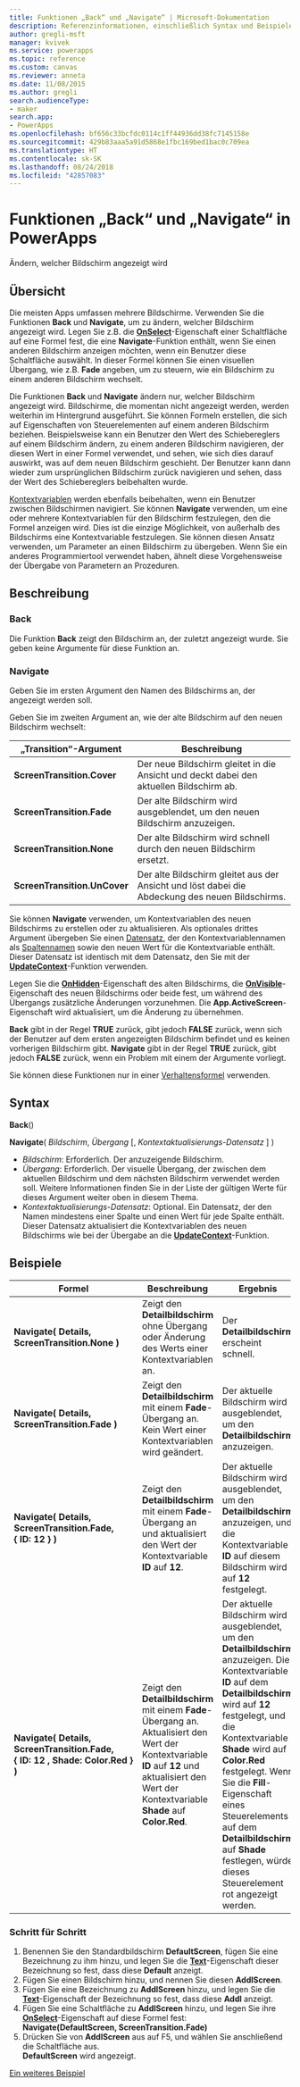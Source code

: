 ```yaml
---
title: Funktionen „Back“ und „Navigate“ | Microsoft-Dokumentation
description: Referenzinformationen, einschließlich Syntax und Beispielen, für die Funktionen „Back“ und „Navigate“ in PowerApps
author: gregli-msft
manager: kvivek
ms.service: powerapps
ms.topic: reference
ms.custom: canvas
ms.reviewer: anneta
ms.date: 11/08/2015
ms.author: gregli
search.audienceType:
- maker
search.app:
- PowerApps
ms.openlocfilehash: bf656c33bcfdc0114c1ff44936dd38fc7145158e
ms.sourcegitcommit: 429b83aaa5a91d5868e1fbc169bed1bac0c709ea
ms.translationtype: HT
ms.contentlocale: sk-SK
ms.lasthandoff: 08/24/2018
ms.locfileid: "42857083"
---
```

# <a name="back-and-navigate-functions-in-powerapps"></a>Funktionen „Back“ und „Navigate“ in PowerApps
Ändern, welcher Bildschirm angezeigt wird

## <a name="overview"></a>Übersicht
Die meisten Apps umfassen mehrere Bildschirme.  Verwenden Sie die Funktionen **Back** und **Navigate**, um zu ändern, welcher Bildschirm angezeigt wird. Legen Sie z.B. die **[OnSelect](../controls/properties-core.md)**-Eigenschaft einer Schaltfläche auf eine Formel fest, die eine **Navigate**-Funktion enthält, wenn Sie einen anderen Bildschirm anzeigen möchten, wenn ein Benutzer diese Schaltfläche auswählt. In dieser Formel können Sie einen visuellen Übergang, wie z.B. **Fade** angeben, um zu steuern, wie ein Bildschirm zu einem anderen Bildschirm wechselt.  

Die Funktionen **Back** und **Navigate** ändern nur, welcher Bildschirm angezeigt wird. Bildschirme, die momentan nicht angezeigt werden, werden weiterhin im Hintergrund ausgeführt. Sie können Formeln erstellen, die sich auf Eigenschaften von Steuerelementen auf einem anderen Bildschirm beziehen. Beispielsweise kann ein Benutzer den Wert des Schiebereglers auf einem Bildschirm ändern, zu einem anderen Bildschirm navigieren, der diesen Wert in einer Formel verwendet, und sehen, wie sich dies darauf auswirkt, was auf dem neuen Bildschirm geschieht.  Der Benutzer kann dann wieder zum ursprünglichen Bildschirm zurück navigieren und sehen, dass der Wert des Schiebereglers beibehalten wurde.

[Kontextvariablen](../working-with-variables.md#create-a-context-variable) werden ebenfalls beibehalten, wenn ein Benutzer zwischen Bildschirmen navigiert. Sie können **Navigate** verwenden, um eine oder mehrere Kontextvariablen für den Bildschirm festzulegen, den die Formel anzeigen wird. Dies ist die einzige Möglichkeit, von außerhalb des Bildschirms eine Kontextvariable festzulegen. Sie können diesen Ansatz verwenden, um Parameter an einen Bildschirm zu übergeben. Wenn Sie ein anderes Programmiertool verwendet haben, ähnelt diese Vorgehensweise der Übergabe von Parametern an Prozeduren.

## <a name="description"></a>Beschreibung
### <a name="back"></a>Back
Die Funktion **Back** zeigt den Bildschirm an, der zuletzt angezeigt wurde. Sie geben keine Argumente für diese Funktion an.

### <a name="navigate"></a>Navigate
Geben Sie im ersten Argument den Namen des Bildschirms an, der angezeigt werden soll.  

 Geben Sie im zweiten Argument an, wie der alte Bildschirm auf den neuen Bildschirm wechselt:

| „Transition“-Argument | Beschreibung |
| --- | --- |
| **ScreenTransition.Cover** |Der neue Bildschirm gleitet in die Ansicht und deckt dabei den aktuellen Bildschirm ab. |
| **ScreenTransition.Fade** |Der alte Bildschirm wird ausgeblendet, um den neuen Bildschirm anzuzeigen. |
| **ScreenTransition.None** |Der alte Bildschirm wird schnell durch den neuen Bildschirm ersetzt. |
| **ScreenTransition.UnCover** |Der alte Bildschirm gleitet aus der Ansicht und löst dabei die Abdeckung des neuen Bildschirms. |

Sie können **Navigate** verwenden, um Kontextvariablen des neuen Bildschirms zu erstellen oder zu aktualisieren. Als optionales drittes Argument übergeben Sie einen [Datensatz](../working-with-tables.md#records), der den Kontextvariablennamen als [Spaltennamen](../working-with-tables.md#columns) sowie den neuen Wert für die Kontextvariable enthält.  Dieser Datensatz ist identisch mit dem Datensatz, den Sie mit der **[UpdateContext](function-updatecontext.md)**-Funktion verwenden.

Legen Sie die **[OnHidden](../controls/control-screen.md)**-Eigenschaft des alten Bildschirms, die **[OnVisible](../controls/control-screen.md)**-Eigenschaft des neuen Bildschirms oder beide fest, um während des Übergangs zusätzliche Änderungen vorzunehmen. Die **App.ActiveScreen**-Eigenschaft wird aktualisiert, um die Änderung zu übernehmen.

**Back** gibt in der Regel **TRUE** zurück, gibt jedoch **FALSE** zurück, wenn sich der Benutzer auf dem ersten angezeigten Bildschirm befindet und es keinen vorherigen Bildschirm gibt.  **Navigate** gibt in der Regel **TRUE** zurück, gibt jedoch **FALSE** zurück, wenn ein Problem mit einem der Argumente vorliegt.

Sie können diese Funktionen nur in einer [Verhaltensformel](../working-with-formulas-in-depth.md) verwenden.

## <a name="syntax"></a>Syntax
**Back**()

**Navigate**( *Bildschirm*, *Übergang* [, *Kontextaktualisierungs-Datensatz* ] )

* *Bildschirm*: Erforderlich. Der anzuzeigende Bildschirm.
* *Übergang*: Erforderlich.  Der visuelle Übergang, der zwischen dem aktuellen Bildschirm und dem nächsten Bildschirm verwendet werden soll. Weitere Informationen finden Sie in der Liste der gültigen Werte für dieses Argument weiter oben in diesem Thema.
* *Kontextaktualisierungs-Datensatz*: Optional.  Ein Datensatz, der den Namen mindestens einer Spalte und einen Wert für jede Spalte enthält. Dieser Datensatz aktualisiert die Kontextvariablen des neuen Bildschirms wie bei der Übergabe an die **[UpdateContext](function-updatecontext.md)**-Funktion.

## <a name="examples"></a>Beispiele

| Formel | Beschreibung | Ergebnis |
| --- | --- | --- |
| **Navigate( Details, ScreenTransition.None )** |Zeigt den **Detailbildschirm** ohne Übergang oder Änderung des Werts einer Kontextvariablen an. |Der **Detailbildschirm** erscheint schnell. |
| **Navigate( Details, ScreenTransition.Fade )** |Zeigt den **Detailbildschirm** mit einem **Fade**-Übergang an.  Kein Wert einer Kontextvariablen wird geändert. |Der aktuelle Bildschirm wird ausgeblendet, um den **Detailbildschirm** anzuzeigen. |
| **Navigate( Details, ScreenTransition.Fade, {&nbsp;ID:&nbsp;12&nbsp;} )** |Zeigt den **Detailbildschirm** mit einem **Fade**-Übergang an und aktualisiert den Wert der Kontextvariable **ID** auf **12**. |Der aktuelle Bildschirm wird ausgeblendet, um den **Detailbildschirm** anzuzeigen, und die Kontextvariable **ID** auf diesem Bildschirm wird auf **12** festgelegt. |
| **Navigate( Details, ScreenTransition.Fade, {&nbsp;ID:&nbsp;12&nbsp;,&nbsp;Shade:&nbsp;Color.Red&nbsp;} )** |Zeigt den **Detailbildschirm** mit einem **Fade**-Übergang an. Aktualisiert den Wert der Kontextvariable **ID** auf **12** und aktualisiert den Wert der Kontextvariable **Shade** auf **Color.Red**. |Der aktuelle Bildschirm wird ausgeblendet, um den **Detailbildschirm** anzuzeigen. Die Kontextvariable **ID** auf dem **Detailbildschirm** wird auf **12** festgelegt, und die Kontextvariable **Shade** wird auf **Color.Red** festgelegt. Wenn Sie die **Fill**-Eigenschaft eines Steuerelements auf dem **Detailbildschirm** auf **Shade** festlegen, würde dieses Steuerelement rot angezeigt werden. |

### <a name="step-by-step"></a>Schritt für Schritt
1. Benennen Sie den Standardbildschirm **DefaultScreen**, fügen Sie eine Bezeichnung zu ihm hinzu, und legen Sie die **[Text](../controls/properties-core.md)**-Eigenschaft dieser Bezeichnung so fest, dass diese **Default** anzeigt.
2. Fügen Sie einen Bildschirm hinzu, und nennen Sie diesen **AddlScreen**.
3. Fügen Sie eine Bezeichnung zu **AddlScreen** hinzu, und legen Sie die **[Text](../controls/properties-core.md)**-Eigenschaft der Bezeichnung so fest, dass diese **Addl** anzeigt.
4. Fügen Sie eine Schaltfläche zu **AddlScreen** hinzu, und legen Sie ihre **[OnSelect](../controls/properties-core.md)**-Eigenschaft auf diese Formel fest:<br>**Navigate(DefaultScreen, ScreenTransition.Fade)**
5. Drücken Sie von **AddlScreen** aus auf F5, und wählen Sie anschließend die Schaltfläche aus.<br>**DefaultScreen** wird angezeigt.

[Ein weiteres Beispiel](../add-screen-context-variables.md)


